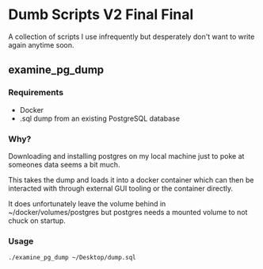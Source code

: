# Dumb Scripts V2 Final Final

A collection of scripts I use infrequently but desperately don't want to write
again anytime soon.

## examine_pg_dump

### Requirements

* Docker
* .sql dump from an existing PostgreSQL database

### Why?

Downloading and installing postgres on my local machine just to poke at
someones data seems a bit much.

This takes the dump and loads it into a docker container which can then be
interacted with through external GUI tooling or the container directly.

It does unfortunately leave the volume behind in ~/docker/volumes/postgres but
postgres needs a mounted volume to not chuck on startup.

### Usage

```
./examine_pg_dump ~/Desktop/dump.sql
```
